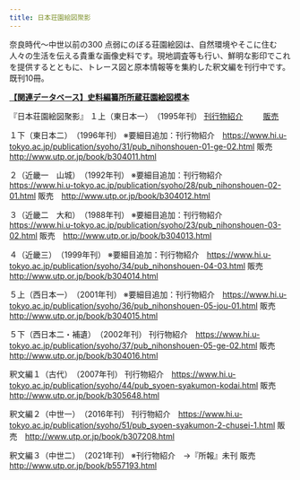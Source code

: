 ```yaml
---
title: 日本荘園絵図聚影
---
```


奈良時代～中世以前の300 点弱にのぼる荘園絵図は、自然環境やそこに住む人々の生活を伝える貴重な画像史料です。現地調査等も行い、鮮明な影印でこれを提供するとともに、トレース図と原本情報等を集約した釈文編を刊行中です。既刊10冊。

<b>
  <a
                    href="https://wwwap.hi.u-tokyo.ac.jp/ships/"
                    target="blank"
                    >【関連データベース】史料編纂所所蔵荘園絵図模本</a
                >
</b>

『日本荘園絵図聚影』
１上（東日本一）　（1995年刊）
 <a
                    href="https://www.hi.u-tokyo.ac.jp/publication/syoho/30/pub_nihonshouen-01-jou-01.html"
                    target="blank"
                    >刊行物紹介</a
                >　
　
<a
                    href="http://www.utp.or.jp/book/b304010.html"
                    target="blank"
                    >販売</a
                >　


１下（東日本二）　（1996年刊）
※要細目追加：刊行物紹介　https://www.hi.u-tokyo.ac.jp/publication/syoho/31/pub_nihonshouen-01-ge-02.html
販売　http://www.utp.or.jp/book/b304011.html

２（近畿一　山城）　（1992年刊）
※要細目追加：刊行物紹介　https://www.hi.u-tokyo.ac.jp/publication/syoho/28/pub_nihonshouen-02-01.html
販売　http://www.utp.or.jp/book/b304012.html

３（近畿二　大和）　（1988年刊）
※要細目追加：刊行物紹介　https://www.hi.u-tokyo.ac.jp/publication/syoho/23/pub_nihonshouen-03-02.html
販売　http://www.utp.or.jp/book/b304013.html

４（近畿三）　（1999年刊）
※要細目追加：刊行物紹介　https://www.hi.u-tokyo.ac.jp/publication/syoho/34/pub_nihonshouen-04-03.html
販売　http://www.utp.or.jp/book/b304014.html

５上（西日本一）　（2001年刊）
※要細目追加：刊行物紹介　https://www.hi.u-tokyo.ac.jp/publication/syoho/36/pub_nihonshouen-05-jou-01.html
販売　http://www.utp.or.jp/book/b304015.html

５下（西日本二・補遺）　（2002年刊）
刊行物紹介　https://www.hi.u-tokyo.ac.jp/publication/syoho/37/pub_nihonshouen-05-ge-02.html
販売　http://www.utp.or.jp/book/b304016.html

釈文編１（古代）　（2007年刊）
刊行物紹介　https://www.hi.u-tokyo.ac.jp/publication/syoho/44/pub_syoen-syakumon-kodai.html
販売　http://www.utp.or.jp/book/b305648.html

釈文編２（中世一）　（2016年刊）
刊行物紹介　https://www.hi.u-tokyo.ac.jp/publication/syoho/51/pub_syoen-syakumon-2-chusei-1.html
販売　http://www.utp.or.jp/book/b307208.html

釈文編３（中世二）　（2021年刊）
※刊行物紹介　→『所報』未刊
販売　http://www.utp.or.jp/book/b557193.html
